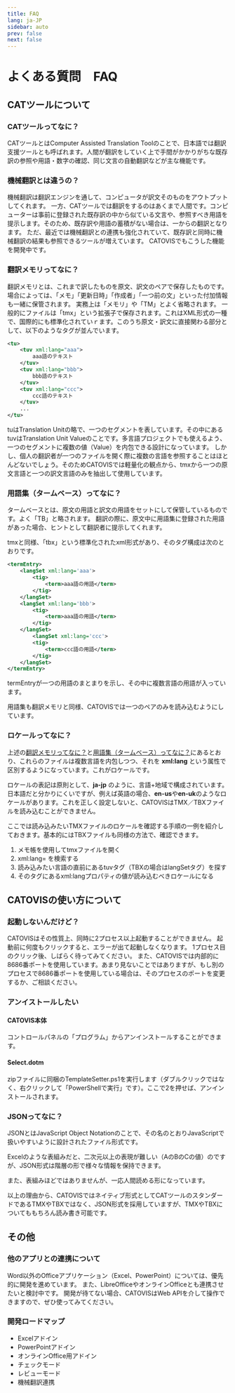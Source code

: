 ```yaml
---
title: FAQ
lang: ja-JP
sidebar: auto
prev: false
next: false
---
```

# よくある質問　FAQ
## CATツールについて
### CATツールってなに？
CATツールとはComputer Assisted Translation Toolのことで、日本語では翻訳支援ツールとも呼ばれます。人間が翻訳をしていく上で手間がかかりがちな既存訳の参照や用語・数字の確認、同じ文言の自動翻訳などが主な機能です。

### 機械翻訳とは違うの？
機械翻訳は翻訳エンジンを通して、コンピュータが訳文そのものをアウトプットしてくれます。
一方、CATツールでは翻訳をするのはあくまで人間です。コンピューターは事前に登録された既存訳の中から似ている文言や、参照すべき用語を提示します。そのため、既存訳や用語の蓄積がない場合は、一からの翻訳となります。
ただ、最近では機械翻訳との連携も強化されていて、既存訳と同時に機械翻訳の結果も参照できるツールが増えています。
CATOVISでもこうした機能を開発中です。

### 翻訳メモリってなに？
翻訳メモリとは、これまで訳したものを原文、訳文のペアで保存したものです。場合によっては、「メモ」「更新日時」「作成者」「一つ前の文」といった付加情報も一緒に保管されます。
実務上は「メモリ」や「TM」とよく省略されます。
一般的にファイルは「tmx」という拡張子で保存されます。これはXML形式の一種で、国際的にも標準化されていｒます。このうち原文・訳文に直接関わる部分として、以下のようなタグが並んでいます。

```xml
<tu>
	<tuv xml:lang="aaa">
        aaa語のテキスト
    </tuv>
    <tuv xml:lang="bbb">
        bbb語のテキスト
    </tuv>
    <tuv xml:lang="ccc">
        ccc語のテキスト
    </tuv>
    ...
</tu>
```

tuはTranslation Unitの略で、一つのセグメントを表しています。その中にあるtuvはTranslation Unit Valueのことです。多言語プロジェクトでも使えるよう、一つのセグメントに複数の値（Value）を内包できる設計になっています。
しかし、個人の翻訳者が一つのファイルを開く際に複数の言語を参照することはほとんどないでしょう。そのためCATOVISでは軽量化の観点から、tmxから一つの原文言語と一つの訳文言語のみを抽出して使用しています。

### 用語集（タームベース）ってなに？
タームベースとは、原文の用語と訳文の用語をセットにして保管しているものです。よく「TB」と略されます。
翻訳の際に、原文中に用語集に登録された用語があった場合、ヒントとして翻訳者に提示してくれます。

tmxと同様、「tbx」という標準化されたxml形式があり、そのタグ構成は次のとおりです。

```xml
<termEntry>
	<langSet xml:lang='aaa'>
		<tig>
			<term>aaa語の用語</term>
		</tig>
	</langSet>
	<langSet xml:lang='bbb'>
		<tig>
			<term>aaa語の用語</term>
		</tig>
	</langSet>
    	<langSet xml:lang='ccc'>
		<tig>
			<term>ccc語の用語</term>
		</tig>
	</langSet>
</termEntry>
```

termEntryが一つの用語のまとまりを示し、その中に複数言語の用語が入っています。

用語集も翻訳メモリと同様、CATOVISでは一つのペアのみを読み込むようにしています。

### ロケールってなに？

上述の[翻訳メモリってなに？](#翻訳メモリってなに？)と[用語集（タームベース）ってなに？](#用語集（タームベース）ってなに？)にあるとおり、これらのファイルは複数言語を内包しつつ、それを **xml:lang** という属性で区別するようになっています。これがロケールです。

ロケールの表記は原則として、**ja-jp** のように、言語+地域で構成されています。日本語だと分かりにくいですが、例えば英語の場合、**en-us**や**en-uk**のようなロケールがあります。これを正しく設定しないと、CATOVISはTMX／TBXファイルを読み込むことができません。

ここでは読み込みたいTMXファイルのロケールを確認する手順の一例を紹介しておきます。基本的にはTBXファイルも同様の方法で、確認できます。

1. メモ帳を使用してtmxファイルを開く
1. xml:lang= を検索する
1. 読み込みたい言語の直前にあるtuvタグ（TBXの場合はlangSetタグ）を探す
1. そのタグにあるxml:langプロパティの値が読み込むべきロケールになる

## CATOVISの使い方について
### 起動しないんだけど？
CATOVISはその性質上、同時に2プロセス以上起動することができません。
起動前に何度もクリックすると、エラーが出て起動しなくなります。
1プロセス目のクリック後、しばらく待ってみてください。
また、CATOVISでは内部的に8686番ポートを使用しています。あまり見ないことではありますが、もし別のプロセスで8686番ポートを使用している場合は、そのプロセスのポートを変更するか、ご相談ください。

### アンイストールしたい
#### CATOVIS本体
コントロールパネルの「プログラム」からアンインストールすることができます。
#### Select.dotm
zipファイルに同梱のTemplateSetter.ps1を実行します（ダブルクリックではなく、右クリックして「PowerShellで実行」です）。ここで2を押せば、アンインストールされます。

### JSONってなに？
JSONとはJavaScript Object Notationのことで、その名のとおりJavaScriptで扱いやすいように設計されたファイル形式です。

Excelのような表組みだと、二次元以上の表現が難しい（AのBのCの値）のですが、JSON形式は階層の形で様々な情報を保持できます。

また、表組みほどではありませんが、一応人間読める形になっています。

以上の理由から、CATOVISではネイティブ形式としてCATツールのスタンダードであるTMXやTBXではなく、JSON形式を採用していますが、TMXやTBXについてももちろん読み書き可能です。

## その他
### 他のアプリとの連携について
Word以外のOfficeアプリケーション（Excel、PowerPoint）については、優先的に開発を進めています。
また、LibreOfficeやオンラインOfficeとも連携させたいと検討中です。
開発が待てない場合、CATOVISはWeb APIを介して操作できますので、ぜひ使ってみてください。

### 開発ロードマップ
- Excelアドイン
- PowerPointアドイン
- オンラインOffice用アドイン
- チェックモード
- レビューモード
- 機械翻訳連携